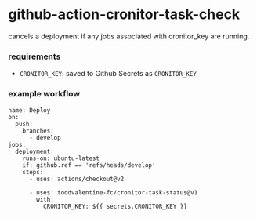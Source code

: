# github-action-cronitor-task-check

cancels a deployment if any jobs associated with cronitor_key are running.

### requirements
- `CRONITOR_KEY`: saved to Github Secrets as `CRONITOR_KEY`

### example workflow
```
name: Deploy
on:
  push:
    branches: 
      - develop
jobs:           
  deployment:
    runs-on: ubuntu-latest
    if: github.ref == 'refs/heads/develop'
    steps:
      - uses: actions/checkout@v2
      
      - uses: toddvalentine-fc/cronitor-task-status@v1
        with:
          CRONITOR_KEY: ${{ secrets.CRONITOR_KEY }}
```


